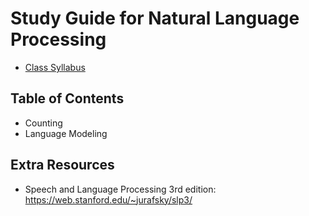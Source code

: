 # Study Guide for Natural Language Processing
* [Class Syllabus](https://sites.google.com/site/fall2020csci381nlp/resources)

## Table of Contents
* Counting
* Language Modeling

## Extra Resources
* Speech and Language Processing 3rd edition: https://web.stanford.edu/~jurafsky/slp3/
